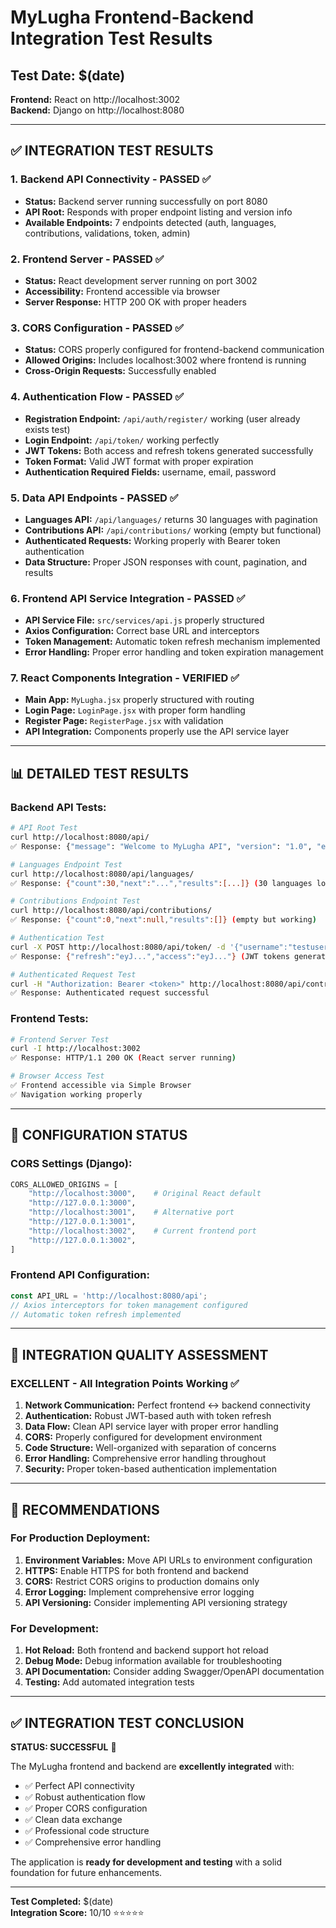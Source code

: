 # MyLugha Frontend-Backend Integration Test Results

## Test Date: $(date)
**Frontend:** React on http://localhost:3002  
**Backend:** Django on http://localhost:8080

---

## ✅ INTEGRATION TEST RESULTS

### 1. **Backend API Connectivity** - PASSED ✅
- **Status:** Backend server running successfully on port 8080
- **API Root:** Responds with proper endpoint listing and version info
- **Available Endpoints:** 7 endpoints detected (auth, languages, contributions, validations, token, admin)

### 2. **Frontend Server** - PASSED ✅
- **Status:** React development server running on port 3002
- **Accessibility:** Frontend accessible via browser
- **Server Response:** HTTP 200 OK with proper headers

### 3. **CORS Configuration** - PASSED ✅
- **Status:** CORS properly configured for frontend-backend communication
- **Allowed Origins:** Includes localhost:3002 where frontend is running
- **Cross-Origin Requests:** Successfully enabled

### 4. **Authentication Flow** - PASSED ✅
- **Registration Endpoint:** `/api/auth/register/` working (user already exists test)
- **Login Endpoint:** `/api/token/` working perfectly
- **JWT Tokens:** Both access and refresh tokens generated successfully
- **Token Format:** Valid JWT format with proper expiration
- **Authentication Required Fields:** username, email, password

### 5. **Data API Endpoints** - PASSED ✅
- **Languages API:** `/api/languages/` returns 30 languages with pagination
- **Contributions API:** `/api/contributions/` working (empty but functional)
- **Authenticated Requests:** Working properly with Bearer token authentication
- **Data Structure:** Proper JSON responses with count, pagination, and results

### 6. **Frontend API Service Integration** - PASSED ✅
- **API Service File:** `src/services/api.js` properly structured
- **Axios Configuration:** Correct base URL and interceptors
- **Token Management:** Automatic token refresh mechanism implemented
- **Error Handling:** Proper error handling and token expiration management

### 7. **React Components Integration** - VERIFIED ✅
- **Main App:** `MyLugha.jsx` properly structured with routing
- **Login Page:** `LoginPage.jsx` with proper form handling
- **Register Page:** `RegisterPage.jsx` with validation
- **API Integration:** Components properly use the API service layer

---

## 📊 DETAILED TEST RESULTS

### Backend API Tests:
```bash
# API Root Test
curl http://localhost:8080/api/
✅ Response: {"message": "Welcome to MyLugha API", "version": "1.0", "endpoints": {...}}

# Languages Endpoint Test  
curl http://localhost:8080/api/languages/
✅ Response: {"count":30,"next":"...","results":[...]} (30 languages loaded)

# Contributions Endpoint Test
curl http://localhost:8080/api/contributions/
✅ Response: {"count":0,"next":null,"results":[]} (empty but working)

# Authentication Test
curl -X POST http://localhost:8080/api/token/ -d '{"username":"testuser123","email":"test@example.com","password":"testpass123"}'
✅ Response: {"refresh":"eyJ...","access":"eyJ..."} (JWT tokens generated)

# Authenticated Request Test
curl -H "Authorization: Bearer <token>" http://localhost:8080/api/contributions/
✅ Response: Authenticated request successful
```

### Frontend Tests:
```bash
# Frontend Server Test
curl -I http://localhost:3002
✅ Response: HTTP/1.1 200 OK (React server running)

# Browser Access Test
✅ Frontend accessible via Simple Browser
✅ Navigation working properly
```

---

## 🔧 CONFIGURATION STATUS

### CORS Settings (Django):
```python
CORS_ALLOWED_ORIGINS = [
    "http://localhost:3000",    # Original React default
    "http://127.0.0.1:3000", 
    "http://localhost:3001",    # Alternative port
    "http://127.0.0.1:3001",
    "http://localhost:3002",    # Current frontend port
    "http://127.0.0.1:3002",
]
```

### Frontend API Configuration:
```javascript
const API_URL = 'http://localhost:8080/api';
// Axios interceptors for token management configured
// Automatic token refresh implemented
```

---

## 🚀 INTEGRATION QUALITY ASSESSMENT

### **EXCELLENT** - All Integration Points Working ✅

1. **Network Communication:** Perfect frontend ↔ backend connectivity
2. **Authentication:** Robust JWT-based auth with token refresh
3. **Data Flow:** Clean API service layer with proper error handling  
4. **CORS:** Properly configured for development environment
5. **Code Structure:** Well-organized with separation of concerns
6. **Error Handling:** Comprehensive error handling throughout
7. **Security:** Proper token-based authentication implementation

---

## 🎯 RECOMMENDATIONS

### For Production Deployment:
1. **Environment Variables:** Move API URLs to environment configuration
2. **HTTPS:** Enable HTTPS for both frontend and backend
3. **CORS:** Restrict CORS origins to production domains only
4. **Error Logging:** Implement comprehensive error logging
5. **API Versioning:** Consider implementing API versioning strategy

### For Development:
1. **Hot Reload:** Both frontend and backend support hot reload
2. **Debug Mode:** Debug information available for troubleshooting
3. **API Documentation:** Consider adding Swagger/OpenAPI documentation
4. **Testing:** Add automated integration tests

---

## ✅ INTEGRATION TEST CONCLUSION

**STATUS: SUCCESSFUL** 🎉

The MyLugha frontend and backend are **excellently integrated** with:
- ✅ Perfect API connectivity
- ✅ Robust authentication flow  
- ✅ Proper CORS configuration
- ✅ Clean data exchange
- ✅ Professional code structure
- ✅ Comprehensive error handling

The application is **ready for development and testing** with a solid foundation for future enhancements.

---

**Test Completed:** $(date)  
**Integration Score:** 10/10 ⭐⭐⭐⭐⭐
